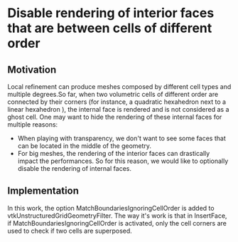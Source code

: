 # Disable rendering of interior faces that are between cells of different order

## Motivation

Local refinement can produce meshes composed by different cell types and multiple degrees.So far, when two volumetric cells of different order are connected by their corners (for instance, a quadratic hexahedron next to a linear hexahedron ), the internal face is rendered and is not considered as a ghost cell.
One may want to hide the rendering of these internal faces for multiple reasons:
* When playing with transparency, we don't want to see some faces that can be located in the middle of the geometry.
* For big meshes, the rendering of the interior faces can drastically impact the performances.
So for this reason, we would like to optionally disable the rendering of internal faces.

## Implementation

In this work, the option MatchBoundariesIgnoringCellOrder is added to vtkUnstructuredGridGeometryFilter. The way it's work is that in InsertFace, if MatchBoundariesIgnoringCellOrder is activated, only the cell corners are used to check if two cells are superposed.
